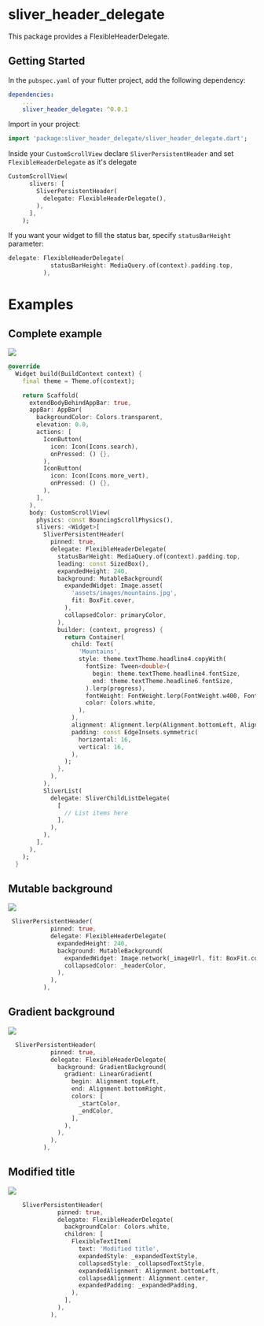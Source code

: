 # sliver_header_delegate
This package provides a FlexibleHeaderDelegate.

## Getting Started

In the `pubspec.yaml` of your flutter project, add the following dependency:

```yaml
dependencies:
    ...
    sliver_header_delegate: ^0.0.1
```

Import in your project:

```dart
import 'package:sliver_header_delegate/sliver_header_delegate.dart';
```

Inside your `CustomScrollView` declare `SliverPersistentHeader` and set `FlexibleHeaderDelegate` as it's delegate

```dart
CustomScrollView(
      slivers: [
        SliverPersistentHeader(
          delegate: FlexibleHeaderDelegate(),
        ),
      ],
    );
```

If you want your widget to fill the status bar, specify `statusBarHeight` parameter:

```dart
delegate: FlexibleHeaderDelegate(
            statusBarHeight: MediaQuery.of(context).padding.top,
          ),
```


# Examples

## Complete example

![](completed.gif)

```dart
@override
  Widget build(BuildContext context) {
    final theme = Theme.of(context);

    return Scaffold(
      extendBodyBehindAppBar: true,
      appBar: AppBar(
        backgroundColor: Colors.transparent,
        elevation: 0.0,
        actions: [
          IconButton(
            icon: Icon(Icons.search),
            onPressed: () {},
          ),
          IconButton(
            icon: Icon(Icons.more_vert),
            onPressed: () {},
          ),
        ],
      ),
      body: CustomScrollView(
        physics: const BouncingScrollPhysics(),
        slivers: <Widget>[
          SliverPersistentHeader(
            pinned: true,
            delegate: FlexibleHeaderDelegate(
              statusBarHeight: MediaQuery.of(context).padding.top,
              leading: const SizedBox(),
              expandedHeight: 240,
              background: MutableBackground(
                expandedWidget: Image.asset(
                  'assets/images/mountains.jpg',
                  fit: BoxFit.cover,
                ),
                collapsedColor: primaryColor,
              ),
              builder: (context, progress) {
                return Container(
                  child: Text(
                    'Mountains',
                    style: theme.textTheme.headline4.copyWith(
                      fontSize: Tween<double>(
                        begin: theme.textTheme.headline4.fontSize,
                        end: theme.textTheme.headline6.fontSize,
                      ).lerp(progress),
                      fontWeight: FontWeight.lerp(FontWeight.w400, FontWeight.w600, progress),
                      color: Colors.white,
                    ),
                  ),
                  alignment: Alignment.lerp(Alignment.bottomLeft, Alignment.bottomCenter, progress),
                  padding: const EdgeInsets.symmetric(
                    horizontal: 16,
                    vertical: 16,
                  ),
                );
              },
            ),
          ),
          SliverList(
            delegate: SliverChildListDelegate(
              [
                // List items here
              ],
            ),
          ),
        ],
      ),
    );
  }
```

## Mutable background

![](mutable_background.gif)


```dart
 SliverPersistentHeader(
            pinned: true,
            delegate: FlexibleHeaderDelegate(
              expandedHeight: 240,
              background: MutableBackground(
                expandedWidget: Image.network(_imageUrl, fit: BoxFit.cover),
                collapsedColor: _headerColor,
              ),
            ),
          ),
```


## Gradient background

![](gradient_background.gif)


```dart
  SliverPersistentHeader(
            pinned: true,
            delegate: FlexibleHeaderDelegate(
              background: GradientBackground(
                gradient: LinearGradient(
                  begin: Alignment.topLeft,
                  end: Alignment.bottomRight,
                  colors: [
                    _startColor,
                    _endColor,
                  ],
                ),
              ),
            ),
          ),
```


## Modified title

![](modified_title.gif)


```dart
    SliverPersistentHeader(
              pinned: true,
              delegate: FlexibleHeaderDelegate(
                backgroundColor: Colors.white,
                children: [
                  FlexibleTextItem(
                    text: 'Modified title',
                    expandedStyle: _expandedTextStyle,
                    collapsedStyle: _collapsedTextStyle,
                    expandedAlignment: Alignment.bottomLeft,
                    collapsedAlignment: Alignment.center,
                    expandedPadding: _expandedPadding,
                  ),
                ],
              ),
            ),
```

